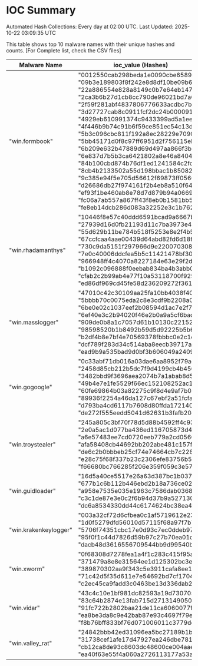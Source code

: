 # IOC Summary

Automated Hash Collections: Every day at 02:00 UTC. Last Updated: 2025-10-22 03:09:35 UTC

This table shows top 10 malware names with their unique hashes and counts. [For Complete list, check the CSV files]

| Malware Name | ioc_value (Hashes) | Count |
|--------------|--------------------|-------|
|  "win.formbook" |  "0012550cab298beda1e0090cbe658904"<br> "09b3e189803f8f242e8d8df10be09b67"<br> "22a886554e828a8149c0b7e64eb14785"<br> "2ca3b6b27d1cb8cc790de96021bd7a64"<br> "2f59f281abf4837806776633acdbc7bb"<br> "3d27727cab8c0911fcf2dc24b0000915"<br> "4929eb610991374c9433399ad5a1ee12"<br> "4f446b9b74c91b6f59ce851ec54c13d3"<br> "5b3c096cbc811f192a8ec28229e7090b"<br> "5bb45171d0f8c97ff6951d2f756115eb"<br> "6b209e632b47889d69d497aa866f3b05"<br> "6e837d7b5b3ca6421802a8e46a8404a4"<br> "84b100cbd874b76df1ed1241584c2fca"<br> "8cb4b2133502a55d198bbac1b8508203"<br> "9c385e94f5e705d56612f69873ff0566"<br> "d26686db27f974161f2b4eb8a510f641"<br> "ef93f1be460ab8e78d7d879b94a0669b"<br> "fc06a7ab557a867ff43f8eb0b1581bb5"<br> "fe8eb14dcb286d083a32252e3c1b7625" | 19 |
|  "win.rhadamanthys" |  "10446f8e57c40ddd6591bcad9a6667b0"<br> "27939d16d0fb21193d11c7ba3973e44b"<br> "55d629b11be784b518f5253e8e2f4b53"<br> "67ccfcaa4aae00439d64abd82fd6d18f"<br> "730c9da5151f297966d9e22007030866"<br> "7e0c40006ddcfea5b5c11421478bf309"<br> "966948ff4c4070a8227184e63e29f2d4"<br> "b1092c096888f0eebab834ba4b3abb09"<br> "cfab2c2b99ab4e77f10a53118700f925"<br> "ed86df969cd45fe58d236209272f3613" | 10 |
|  "win.masslogger" |  "47010c42c30109aa25fa10bb4038f404"<br> "5bbbb70c0075eda2c8e3cdf9b2208a09"<br> "6be0e02c1037eef2b08594d1ac7e2f7c"<br> "6ef40e3c2b94020f46e2b0a9a5cf6bad"<br> "909de0b8a1c7057d61b10130c221522e"<br> "98598520b1b8492b59d5d92225b5b6bf"<br> "b2df4b8e7bf4e70569378fbbbc0e2c1c"<br> "dcf789f283d34c514aba8eecb39717a3"<br> "ead9b9a535bad9d0bf3b606049a24093" | 9 |
|  "win.gogoogle" |  "0c33abf71db016a03dae6aa8952f79ac"<br> "2458d85cb212b5dc7f9d4199cb4b4566"<br> "3482bbd9f3696aea2074b7a1abab8d59"<br> "49b4e7e1fe5529f66ec152108252ac17"<br> "60fe69864b03a82275c9f8d4e9af7b0a"<br> "89936f2254a46da127c67ebf2a51fcfa"<br> "d793ba4cd6117b7608d80ffda1721409"<br> "de272f555eedd5041d62631b3fafb20e" | 8 |
|  "win.troystealer" |  "245a805c3bf70f78d5d88b4592ff4c93"<br> "2e0a5ac1d077ba436ed116705873d45f"<br> "a6e57483ee7cd0720eeb779a2cd0560c"<br> "afa58408cb44692bb202abe481c157f3"<br> "de6c2b0bbbeb25cf74e74664cb7c2286"<br> "e28c75f68f337b23c2306efe83756b50"<br> "f66680bc766285f206e359f059c3e578" | 7 |
|  "win.guidloader" |  "16d5a40ce5517e26a63d387bc1b0371b"<br> "677b1c6b112b446ebd2b18a736ce0226"<br> "a958e7535e035e1963c7586dab036853"<br> "c3c1de87e3e0c2f6b94d37b9a527130a"<br> "dc6a8534330dd44c6174624bc38ea463" | 5 |
|  "win.krakenkeylogger" |  "003a32cf72d6cfbea0c1af5719612e23"<br> "1d0f5279dfd56010d57115f68a97f7b7"<br> "5706f74351cbc17e0d93c7ec0ddeb97e"<br> "95f0f1c44d7826d59b97c27b70ea01c4"<br> "dacb48d3616556709544bb9d99540b6b" | 5 |
|  "win.xworm" |  "0f68308d7278fea1a4f1c283c415f95a"<br> "371479a8e8e31564ee1d125302bc3e4e"<br> "389870302aa9f343c5e3911cafa8ee1e"<br> "71c42d5f35d611e7e54692bd7cf1704c"<br> "c2ec45ca9fadd3c0463be13d336dab25" | 5 |
|  "win.vidar" |  "43c4c10e1bf981dc82593a19d730705e"<br> "83c64b2874e13fab715d271314905028"<br> "91fc722b2802baa21de11ca6060077f9"<br> "ea8be3da8c9e42bab87e93c4697f79e3"<br> "f8b76bff833bf76d071006011c3779dc" | 5 |
|  "win.valley_rat" |  "24842bbb42ed31096ea5bc27189b1b9a"<br> "31738cef1afe17d47927ea246dbe7812"<br> "cb12ca8de93c8603dc48600ce004aaeb"<br> "ea40f63e55f4a060a2726113177a53a8" | 4 |